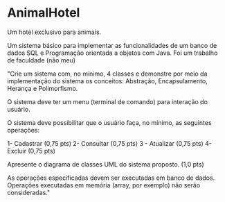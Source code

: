 # AnimalHotel
Um hotel exclusivo para animais.

Um sistema básico para implementar as funcionalidades de um banco de dados SQL e Programação orientada a objetos com Java. Foi um trabalho de faculdade (não meu)

"Crie um sistema com, no mínimo, 4 classes e demonstre por meio da implementação do sistema os conceitos: Abstração, Encapsulamento, Herança e Polimorfismo.

O sistema deve ter um menu (terminal de comando) para interação do usuário.

O sistema deve possibilitar que o usuário faça, no mínimo, as seguintes operações:

1- Cadastrar (0,75 pts)
2- Consultar (0,75 pts)
3 - Atualizar (0,75 pts)
4- Excluir (0,75 pts)

Apresente o diagrama de classes UML do sistema proposto. (1,0 pts)

As operações especificadas devem ser executadas em banco de dados. Operações executadas em memória (array, por exemplo) não serão consideradas."
